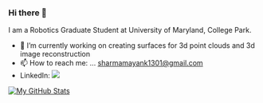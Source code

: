 ### Hi there 👋


I am a Robotics Graduate Student at University of Maryland, College Park.


- 🔭 I’m currently working on creating surfaces for 3d point clouds and 3d image reconstruction
- 📫 How to reach me: ... sharmamayank1301@gmail.com
- LinkedIn: <a href="https://www.linkedin.com/in/mayankysharma/"><img src="https://img.shields.io/badge/LinkedIn-0077B5?style=for-the-badge&logo=linkedin&logoColor=white"></a>

[![My GitHub Stats](https://github-readme-stats.vercel.app/api/?username=mayankysharma&count_private=true&theme=tokyonight&showicons=true)](https://github-readme-stats.vercel.app/api/?username=mayankysharma&count_private=true&theme=tokyonight&showicons=true) 
